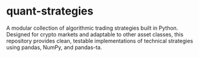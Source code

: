 # quant-strategies
A modular collection of algorithmic trading strategies built in Python. Designed for crypto markets and adaptable to other asset classes, this repository provides clean, testable implementations of technical strategies using pandas, NumPy, and pandas-ta.
